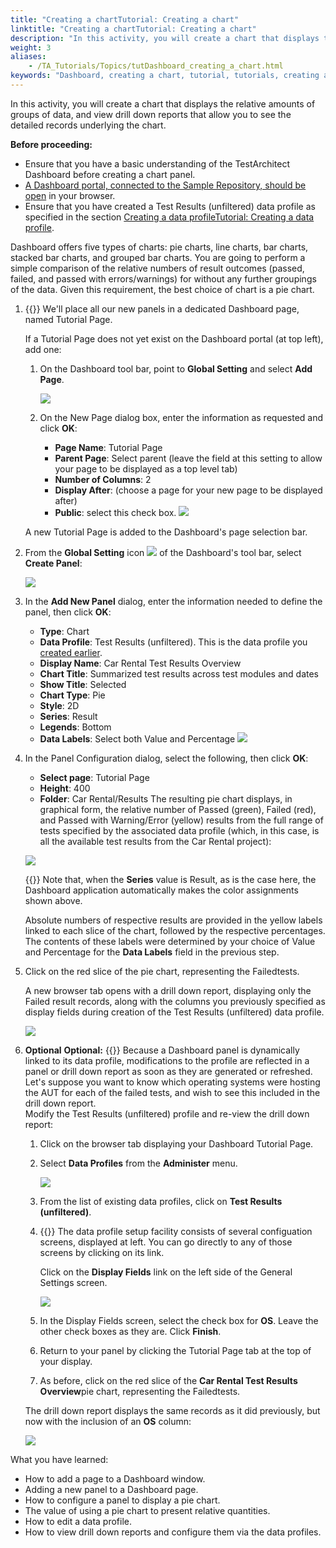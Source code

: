 ```yaml
--- 
title: "Creating a chartTutorial: Creating a chart"
linktitle: "Creating a chartTutorial: Creating a chart"
description: "In this activity, you will create a chart that displays the relative amounts of groups of data, and view drill down reports that allow you to see the detailed records underlying the chart."
weight: 3
aliases: 
    - /TA_Tutorials/Topics/tutDashboard_creating_a_chart.html
keywords: "Dashboard, creating a chart, tutorial, tutorials, creating a chart"
---
```


In this activity, you will create a chart that displays the relative amounts of groups of data, and view drill down reports that allow you to see the detailed records underlying the chart.

**Before proceeding:**

-   Ensure that you have a basic understanding of the TestArchitect Dashboard before creating a chart panel.
-   [A Dashboard portal, connected to the Sample Repository, should be open](/testarchitect-tutorial/part-3-extending-testarchitect/lesson-9-creating-dashboard-panelsdashboard-tutorials/launching-dashboardtutorial-launching-dashboard) in your browser.
-   Ensure that you have created a Test Results \(unfiltered\) data profile as specified in the section [Creating a data profileTutorial: Creating a data profile](/testarchitect-tutorial/part-3-extending-testarchitect/lesson-9-creating-dashboard-panelsdashboard-tutorials/creating-a-data-profiletutorial-creating-a-data-profile).

Dashboard offers five types of charts: pie charts, line charts, bar charts, stacked bar charts, and grouped bar charts. You are going to perform a simple comparison of the relative numbers of result outcomes \(passed, failed, and passed with errors/warnings\) for without any further groupings of the data. Given this requirement, the best choice of chart is a pie chart.

1.  {{<note>}} We'll place all our new panels in a dedicated Dashboard page, named Tutorial Page.

    If a Tutorial Page does not yet exist on the Dashboard portal \(at top left\), add one:

    1.  On the Dashboard tool bar, point to **Global Setting** and select **Add Page**.

        ![](/images/TA_Help/Images/Dashboard_add_page.png)

    2.  On the New Page dialog box, enter the information as requested and click **OK**:

        -   **Page Name**: Tutorial Page
        -   **Parent Page**: Select parent \(leave the field at this setting to allow your page to be displayed as a top level tab\)
        -   **Number of Columns**: 2
        -   **Display After**: \(choose a page for your new page to be displayed after\)
        -   **Public**: select this check box.
        ![](/images/TA_Tutorials/Images/tut.Dashboard.Add_Page.Tutorial_Page.png)

    A new Tutorial Page is added to the Dashboard's page selection bar.

2.  From the **Global Setting** icon ![](/images/TA_Tutorials/Images/icn.Dashboard.Global_Setting.png) of the Dashboard's tool bar, select **Create Panel**:

    ![](/images/TA_Tutorials/Images/tut.Dashboard.Create_Panel.menu_select.png)

3.  In the **Add New Panel** dialog, enter the information needed to define the panel, then click **OK**:

    -   **Type**: Chart
    -   **Data Profile**: Test Results \(unfiltered\). This is the data profile you [created earlier](/testarchitect-tutorial/part-3-extending-testarchitect/lesson-9-creating-dashboard-panelsdashboard-tutorials/creating-a-data-profiletutorial-creating-a-data-profile).
    -   **Display Name**: Car Rental Test Results Overview
    -   **Chart Title**: Summarized test results across test modules and dates
    -   **Show Title**: Selected
    -   **Chart Type**: Pie
    -   **Style**: 2D
    -   **Series**: Result
    -   **Legends**: Bottom
    -   **Data Labels**: Select both Value and Percentage
    ![](/images/TA_Tutorials/Images/tut.Dashboard.Add_Panel.Car_Rental_Test_Results_Overview.png)

4.  In the Panel Configuration dialog, select the following, then click **OK**:

    -   **Select page**: Tutorial Page
    -   **Height**: 400
    -   **Folder**: Car Rental/Results
    The resulting pie chart displays, in graphical form, the relative number of Passed \(green\), Failed \(red\), and Passed with Warning/Error \(yellow\) results from the full range of tests specified by the associated data profile \(which, in this case, is all the available test results from the Car Rental project\):

    ![](/images/TA_Tutorials/Images/tut.Dashboard.pie_chart.Car_Rental_Overview.01.png)

    {{<note>}} Note that, when the **Series** value is Result, as is the case here, the Dashboard application automatically makes the color assignments shown above.

    Absolute numbers of respective results are provided in the yellow labels linked to each slice of the chart, followed by the respective percentages. The contents of these labels were determined by your choice of Value and Percentage for the **Data Labels** field in the previous step.

5.  Click on the red slice of the pie chart, representing the Failedtests.

    A new browser tab opens with a drill down report, displaying only the Failed result records, along with the columns you previously specified as display fields during creation of the Test Results \(unfiltered\) data profile.

    ![](/images/TA_Tutorials/Images/tut.Dashboard.drill_down.Car_Rental_Overview.01.png)

6.  **Optional**
   **Optional:** {{<note>}} Because a Dashboard panel is dynamically linked to its data profile, modifications to the profile are reflected in a panel or drill down report as soon as they are generated or refreshed.  
   Let's suppose you want to know which operating systems were hosting the AUT for each of the failed tests, and wish to see this included in the drill down report.  
   Modify the Test Results \(unfiltered\) profile and re-view the drill down report:  
    1.  Click on the browser tab displaying your Dashboard Tutorial Page.

    2.  Select **Data Profiles** from the **Administer** menu.

        ![](/images/TA_Help/Images/Dashboard_administer_add_new_data_profiles.png)

    3.  From the list of existing data profiles, click on **Test Results \(unfiltered\)**.

    4.  {{<note>}} The data profile setup facility consists of several configuation screens, displayed at left. You can go directly to any of those screens by clicking on its link.

        Click on the **Display Fields** link on the left side of the General Settings screen.

        ![](/images/TA_Tutorials/Images/tut.Dashboard.Profile.settings_screens.png)

    5.  In the Display Fields screen, select the check box for **OS**. Leave the other check boxes as they are. Click **Finish**.

    6.  Return to your panel by clicking the Tutorial Page tab at the top of your display.

    7.  As before, click on the red slice of the **Car Rental Test Results Overview**pie chart, representing the Failedtests.

    The drill down report displays the same records as it did previously, but now with the inclusion of an **OS** column:

    ![](/images/TA_Tutorials/Images/tut.Dashboard.drill_down.Car_Rental_Overview.02.png)


What you have learned:

-   How to add a page to a Dashboard window.
-   Adding a new panel to a Dashboard page.
-   How to configure a panel to display a pie chart.
-   The value of using a pie chart to present relative quantities.
-   How to edit a data profile.
-   How to view drill down reports and configure them via the data profiles.